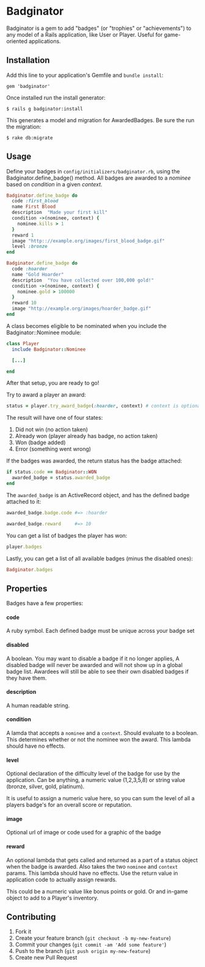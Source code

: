 # Badginator

Badginator is a gem to add "badges" (or "trophies" or "achievements") to any model
of a Rails application, like User or Player. Useful for game-oriented applications.


## Installation

Add this line to your application's Gemfile and `bundle install`:

    gem 'badginator'

Once installed run the install generator:

    $ rails g badginator:install

This generates a model and migration for AwardedBadges. Be sure the run the migration:

    $ rake db:migrate


## Usage

Define your badges in `config/initializers/badginator.rb`, using the Badginator.define_badge() method. All badges
are awarded to a *nominee* based on *condition* in a given *context*.

```ruby
Badginator.define_badge do
  code :first_blood
  name First Blood
  description  "Made your first kill"
  condition ->(nominee, context) {
    nominee.kills > 1
  }
  reward 1
  image "http:://example.org/images/first_blood_badge.gif"
  level :bronze
end

Badginator.define_badge do
  code :hoarder
  name "Gold Hoarder"
  description  "You have collected over 100,000 gold!"
  condition ->(nominee, context) {
    nominee.gold > 100000
  }
  reward 10
  image "http://example.org/images/hoarder_badge.gif"
end
```
A class becomes eligible to be nominated when you include the Badginator::Nominee module:
```ruby
class Player
  include Badginator::Nominee

  [...]

end
```
After that setup, you are ready to go!

Try to award a player an award:
```ruby
status = player.try_award_badge(:hoarder, context) # context is optional
```
The result will have one of four states:

1. Did not win (no action taken)
2. Already won (player already has badge, no action taken)
3. Won (badge added)
4. Error (something went wrong)

If the badges was awarded, the return status has the badge attached:
```ruby
if status.code == Badginator::WON
  awarded_badge = status.awarded_badge
end
```
The `awarded_badge` is an ActiveRecord object, and has the defined badge attached to it:
```ruby
awarded_badge.badge.code #=> :hoarder

awarded_badge.reward     #=> 10
```

You can get a list of badges the player has won:
```ruby
player.badges
```

Lastly, you can get a list of all available badges (minus the disabled ones):
```ruby
Badginator.badges
```

## Properties
Badges have a few properties:
#### code
A ruby symbol. Each defined badge must be unique across your badge set

#### disabled
A boolean. You may want to disable a badge if it no longer applies, A disabled badge will never be awarded and will
 not show up in a global badge list. Awardees will still be able to see their own disabled badges if they have them.

#### description
A human readable string.

#### condition
A lamda that accepts a `nominee` and a `context`. Should evaluate to a boolean.
This determines whether or not the nominee won the award. This lambda should have no effects.

#### level
Optional declaration of the difficulty level of the badge for use by the application.
Can be anything, a numeric value (1,2,3,5,8) or string value (bronze, silver, gold, platinum).

It is useful to assign a numeric value here, so you can sum the level of all a players badge's for an
overall score or reputation.

#### image
Optional url of image or code used for a graphic of the badge

#### reward
An optional lambda that gets called and returned as a part of a status object when the badge is awarded.
Also takes the two `nominee` and `context` params. This lambda should have no effects. Use the return value in
application code to actually assign rewards.

This could be a numeric value like bonus points or gold. Or and in-game object to add to a Player's inventory.


## Contributing

1. Fork it
2. Create your feature branch (`git checkout -b my-new-feature`)
3. Commit your changes (`git commit -am 'Add some feature'`)
4. Push to the branch (`git push origin my-new-feature`)
5. Create new Pull Request
